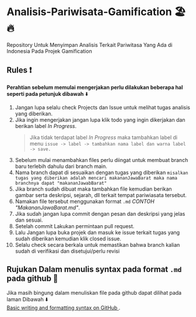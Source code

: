 # Analisis-Pariwisata-Gamification 🏖️🔥
Repository Untuk Menyimpan Analisis Terkait Pariwitasa Yang Ada di Indonesia Pada Projek Gamification
## Rules ❗
**Perahtian sebelum memulai mengerjakan perlu dilakukan beberapa hal seperti pada petunjuk dibawah** ⬇️
 1. Jangan lupa selalu check Projects dan Issue untuk melihat tugas analisis yang diberikan.
 2. Jika ingin mengerjakan jangan lupa klik todo yang ingin dikerjakan dan berikan label _In Progress_.
    > Jika tidak terdapat label _In Progress_ maka tambahkan label di menu ``issue -> label -> tambahkan nama label dan warna label -> save.``
 4. Sebelum mulai menambahkan files perlu diingat untuk membuat branch baru terlebih dahulu dari branch main.
 5. Nama branch dapat di sesuaikan dengan tugas yang diberikan `misalkan tugas yang diberikan adalah mencari makananJawaBarat maka nama branchnya dapat "makananJawabBarat"`
 6. Jika branch sudah dibuat maka tambahkan file kemudian berikan gambar serta deskripsi, sejarah, dll terkait tempat pariwiasata tersebut.
 7. Namakan file tersebut menggunakan format `.md` *CONTOH "MakananJawaBarat.md"*.
 8. Jika sudah jangan lupa commit dengan pesan dan deskripsi yang jelas dan sesuai.
 9. Setelah commit Lakukan permintaan pull request.
 10. Lalu Jangan lupa buka projek dan masuk ke issue terkait tugas yang sudah diberikan kemudian klik closed issue.
 11. Selalu check secara berkala untuk memastikan bahwa branch kalian sudah di verifikasi dan disetujui/perlu revisi

## Rujukan Dalam menulis syntax pada format `.md` pada github 📝
Jika masih bingung dalam menuliskan file pada github dapat dilihat pada laman Dibawah ⬇️ <br>
[Basic writing and formatting syntax on GitHub ](https://docs.github.com/en/get-started/writing-on-github/getting-started-with-writing-and-formatting-on-github/basic-writing-and-formatting-syntax#headings
).
